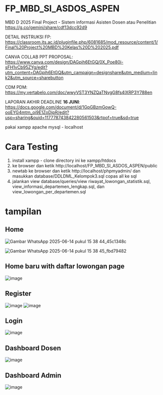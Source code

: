 # FP_MBD_SI_ASDOS_ASPEN
MBD D 2025 Final Project - Sistem informasi Asisten Dosen atau Penelitian
https://g.co/gemini/share/cdf13dcc92d9

DETAIL INSTRUKSI FP:
https://classroom.its.ac.id/pluginfile.php/6081685/mod_resource/content/1/Final%20Project%20MBD%20Kelas%20D%202025.pdf

CANVA COLLAB PPT PROPOSAL:
https://www.canva.com/design/DAGpih6EtGQ/0X_Poe80i-sFH1vCb95ZYg/edit?utm_content=DAGpih6EtGQ&utm_campaign=designshare&utm_medium=link2&utm_source=sharebutton

CDM PDM:
https://my.vertabelo.com/doc/wwyVST3YNZQaTNvgG8fs4lXRP3Y788en

LAPORAN AKHIR DEADLINE **16 JUNI**: 
https://docs.google.com/document/d/1GpGBzmGowQ-ooEYG4mtm_oi9E1ZoDjpR/edit?usp=sharing&ouid=117778743842280561503&rtpof=true&sd=true

pakai xampp apache mysql - localhost

# Cara Testing
1. install xampp - clone directory ini ke xampp/htdocs
2. ke browser dan ketik http://localhost/FP_MBD_SI_ASDOS_ASPEN/public
3. newtab ke browser dan ketik http://localhost/phpmyadmin/ dan masukkan database/DDLDML_Kelompok3.sql copas all ke sql
4. jalankan view database/queries/view riwayat_lowongan_statistik.sql, view_informasi_departemen_lengkap.sql, dan view_lowongan_per_departemen.sql

# tampilan 
## Home
![Gambar WhatsApp 2025-06-14 pukul 15 38 44_45c1348c](https://github.com/user-attachments/assets/f84ab7cb-36b2-49c1-8b74-282ccb52cc59)

![Gambar WhatsApp 2025-06-14 pukul 15 38 45_fbd79482](https://github.com/user-attachments/assets/969e11cd-35e3-4e24-80dc-18d5cdcddab3)

## Home baru with daftar lowongan page
![image](https://github.com/user-attachments/assets/8b346821-e02d-4209-bf54-3eafb55614b4)

## Register
![image](https://github.com/user-attachments/assets/0c6d783b-7c10-4548-a697-4ac41c694139)
![image](https://github.com/user-attachments/assets/9e3dc3bb-5365-40f6-a781-aefce85243a7)

## Login 
![image](https://github.com/user-attachments/assets/827bfefc-ca79-4106-80dc-5fd6c15b4a87)

## Dashboard Dosen
![image](https://github.com/user-attachments/assets/179b806a-ec16-495f-8590-4bc2b9cf86b4)

## Dashboard Admin
![image](https://github.com/user-attachments/assets/b0a99393-237c-487f-bd8f-4261ced2933d)


